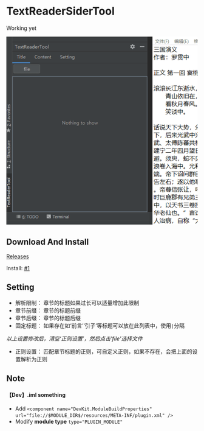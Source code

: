 # TextReaderSiderTool

Working yet

![](https://github.com/MUedsa/TextReaderSiderTool/blob/master/temp.gif?raw=true)

## Download And Install

[Releases](https://github.com/MUedsa/TextReaderSiderTool/releases)

Install: [#1](https://github.com/MUedsa/TextReaderSiderTool/issues/1)

## Setting

- 解析限制： 章节的标题如果过长可以适量增加此限制
- 章节前缀： 章节的标题前缀
- 章节后缀： 章节的标题后缀
- 固定标题： 如果存在如‘前言’‘引子’等标题可以放在此列表中，使用`|`分隔

*以上设置修改后，清空‘正则设置’，然后点击'file'选择文件*

- 正则设置： 匹配章节标题的正则，可自定义正则，如果不存在，会把上面的设置解析为正则

## Note

#### 【Dev】.iml something

- Add `<component name="DevKit.ModuleBuildProperties" url="file://$MODULE_DIR$/resources/META-INF/plugin.xml" />`  
- Modify **module type** `type="PLUGIN_MODULE"`
